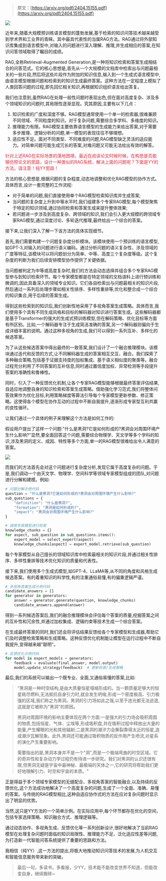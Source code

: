 > 原文：[https://arxiv.org/pdf/2404.15155.pdf](https://arxiv.org/pdf/2404.15155.pdf)
>

![](https://cdn.nlark.com/yuque/0/2024/png/406504/1713999474417-b289f705-5df8-4a5e-94ce-b1779b3086ec.png)

近年来,随着大规模预训练语言模型的蓬勃发展,基于检索的知识问答技术越来越受到学术界和工业界的青睐。其中最具代表性的当属RAG方法。RAG通过将外部知识库集成到语言模型中,对输入的问题进行深入理解、推理,并生成相应的答案,在知识问答领域取得了瞩目的成绩。



RAG,全称Retrieval-Augmented Generation,是一种将知识检索和答案生成相结合的问答范式。它的核心思想是,首先从一个大规模的文档库中检索出与问题最相关的一些片段,然后将这些片段作为附加的知识信息,输入到一个生成式语言模型中,由语言模型根据问题和检索到的知识生成最终答案。这种方法在一定程度上模拟了人类回答问题的过程,即先回忆相关知识,再根据知识组织语言给出答复。



我们也注意到,虽然RAG在处理一般性问题时表现出色,但在面对高度复杂、涉及多个领域知识的问题时,其局限性逐渐显现。究其原因,主要有以下几点：

1.  知识检索的广度和深度不够。RAG模型通常使用一个单一的检索器,很难兼顾不同领域、不同粒度的知识。对于复杂问题,需要综合多学科、多维度的知识。 
2.  推理能力有限。RAG模型主要依靠语言模型的生成能力来给出答案,对于需要多步推理、逻辑分析的问题,单一模型的表现往往不够理想。 
3.  适应性不足。面对不同类型、不同难度的问题,RAG模型缺乏灵活的适应能力。对简单问题可能生成冗长的答案,对难问题又可能无法给出有效的解答。 

<font style="color:#DF2A3F;"></font>

<font style="color:#DF2A3F;">针对上述RAG在实际场景的落地困境，最近在阅读论文时候时候，在构思是否能够仿照论文的思路，设计一种类似的RAG系统，解决上面的问题呢？下面是YY的方法。请注意！纯YY思路！</font>



方法的核心思想是,根据问题的复杂程度,动态地调整和优化RAG模型的协作方式。具体而言,设计一套完整的工作流程:

+ 对于简单的问题,我们直接使用单个RAG模型检索知识库并生成答案;
+ 当问题的复杂度上升到中等水平时,我们组建多个专家RAG模型,每个模型聚焦于特定的知识领域,通过协同检索和答案生成来提升整体效果;
+ 若问题进一步涉及到高度复杂、跨领域的知识,我们会引入更大规模的跨领域专家RAG模型,通过深度讨论、多轮迭代推理,最终给出一个综合的答案。

接下来,让我们深入了解一下该方法的具体实现细节。



首先,我们需要构建一个问题复杂度分析模块。该模块使用一个预训练的语言模型,如GPT-3,对输入的问题进行语义编码。通过分析问题的语义复杂性、涉及领域的广度等特征,该模块可以将问题划分为简单、中等、高度三个复杂度等级。这个复杂度的判断为我们后续安排模型协作提供了关键依据。



当问题被判定为中等或高度复杂时,我们的方法会动态选择并组合多个专家RAG模型参与到知识检索环节。每个专家模型都是在特定领域的文档语料上进行预训练和微调的,因此具备深入的领域专业知识。它们各自检索出与问题最相关的知识片段,然后通过一系列后处理步骤如相关性排序、多样性重排等,优化和整合成一个综合的知识集合,用于后续的答案生成。



得到这些检索到的知识后,我们创新性地采用了多视角答案生成策略。具体而言,我们使用多个具有不同生成风格和目标的解码器对知识进行答案生成。这些解码器都是基于Transformer的强大的生成式预训练模型,但在解码策略、优化目标等方面有所区别。比如,一个解码器专注于生成简洁准确的答案,另一个解码器则偏向于生成详细丰富的说明。通过这种多视角的生成,我们可以得到一系列互补、多样化的候选答案。



为了从这些候选答案中得出最终的一致答案,我们设计了一个融合推理模块。该模块通过迭代和反馈的方式,让不同解码器生成的答案相互交互、融合。我们探索了多种融合策略,包括基于证据支持度的加权集成、基于语义相似度的聚类等。融合过程充分利用了不同答案的互补信息,同时通过置信度加权、异常检测等手段提升答案的准确性和鲁棒性。



同时，引入了一种反馈优化机制,让各个专家RAG模型能够根据最终答案评估结果,自适应地调整自身的知识检索和答案生成策略。借助强化学习范式,我们将整体问答效果作为优化目标,利用策略梯度等算法引导每个专家模型更新参数、修正策略。这使得各个模型在协作互动的过程中不断自我提升,逐渐形成专家型互利共赢的良性循环。



让我们通过一个具体的例子来理解这个方法是如何工作的:



假设用户提出了这样一个问题:"什么是黑洞?它是如何形成的?黑洞会对周围环境产生什么影响?"显然,要全面回答这个问题,需要综合物理学、天文学等多个学科的知识,涉及黑洞的定义、成因、特性等多个方面,单一的RAG模型很难给出令人满意的答案。

![](https://cdn.nlark.com/yuque/0/2024/png/406504/1713999487603-f7eacbc8-a551-4942-b5d2-c262d6e48d78.png)

而我们的方法首先会对这个问题进行复杂度分析,发现它属于高度复杂的问题。于是,我们调动一个由天文学、物理学、空间科学等领域专家模型组成的团队,对问题进行分解和建模。例如:



```python
# 问题分解示例代码
question = "什么是黑洞?它是如何形成的?黑洞会对周围环境产生什么影响?"
sub_questions = {
    "definition": "什么是黑洞?",
    "formation": "黑洞是如何形成的?",
    "impact": "黑洞会对周围环境产生什么影响?"
}

# 调用专家模型进行检索
knowledge_chunks = {}
for aspect, sub_question in sub_questions.items():
    expert_model = select_expert(aspect)
    knowledge_chunks[aspect] = expert_model.retrieve(sub_question)
```

每个专家模型从自己擅长的领域知识库中检索最相关的知识片段,并通过相关性排序、多样性重排等技术优化知识的质量和代表性。

接下来,我们使用多个生成式模型,如GPT-4、LLaMA等,从不同的角度和风格生成候选答案。有的着重知识的科学性,有的注重通俗易懂,有的偏重逻辑严谨。

```python
# 多视角答案生成示例代码
candidate_answers = []
for generator in generators:
    answer = generator.generate(question, knowledge_chunks)
    candidate_answers.append(answer)
```

得到一系列候选答案后,我们的融合推理模块会评估每个答案的质量,挖掘答案之间的互补性和冗余性,并通过加权集成、逻辑约束等技术生成一个综合答案。

在生成最终答案的同时,我们还会将评估结果反馈给各个专家模型和生成器,帮助它们及时调整检索策略和生成策略。这种反馈优化机制能让模型在运行过程中不断自我提升,变得越来越"聪明"。

```python
# 反馈优化示例代码
for model in expert_models + generators:
    feedback = evaluate(final_answer, model.output)
    model.update_strategy(feedback)  # 更新检索/生成策略
```

最后,我们的系统可以输出一个既专业、全面,又通俗易懂的答案,比如:

> "黑洞是一种时空结构,是由大质量恒星塌缩形成的。当一颗质量足够大的恒星耗尽燃料,无法抵抗自身引力时,就会发生坍缩,形成一个密度极高、引力极强的区域,我们称之为黑洞。黑洞的引力场如此之强,以至于连光都无法逃逸,这就是它被称为"黑洞"的原因。
>
> 黑洞对周围环境的影响主要体现在两个方面:一是强大的引力场会吸积周围的物质,包括恒星、气体、尘埃等,形成吸积盘,并在吸积过程中释放出大量的能量,产生耀眼的光和其他辐射;二是黑洞的潮汐力会撕裂靠得太近的恒星,造成潮汐瓦解现象。此外,黑洞还可能通过吸积物质的反作用产生喷流,对星系的演化产生重要影响。
>
> 需要指出的是,黑洞本身并不是一个"洞",而是一个极端弯曲的时空区域。它的奇异性和复杂动力学过程仍有待进一步研究。我们对黑洞的认识还很有限,但黑洞无疑是宇宙中最神秘、最极端的天体之一,它的研究将帮助我们更好地理解引力、时空和宇宙的本质。"
>



正是得益于多个领域专家模型的无缝配合、多视角答案的智能融合,以及持续的反馈优化,这个方法成功地解决了一个高度复杂的问题,生成了一个全面、准确、易懂的答案。与传统的RAG模型相比,这种自适应协作式的方法在应对复杂问题时显示出了明显的优势。



当然,这只是YY方法的一个简单示例。在实际应用中,每个环节都存在优化的空间，包括专家选择策略、知识融合方式、推理逻辑等。



通过动态协作、多视角生成、反馈优化等一系列创新设计,很好地解决了当前RAG模型在处理复杂问题时面临的知识局限性、推理能力不足、泛化适应性差等问题,为打造新一代智能问答系统提供了重要的思路和方法。



我相信（纯YY）,这一方法的提出,将极大地推动知识问答技术的发展,为人机交互和智能信息服务带来新的突破。



> 最后一句，多读书，多看报，少YY，技术能不能改变世界不知道，但能改变自身，继续搬砖~
>



